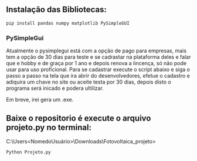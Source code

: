 ## Instalação das Bibliotecas:
```
pip install pandas numpy matplotlib PySimpleGUI

```

### PySimpleGui
Atualmente o pysimplegui está com a opção de pago para empresas, mais tem a opção de 30 dias para teste e se cadrastar na plataforma deles e falar que e hobby e de graça por 1 ano e depois renova a lincença, só não pode usar para uso proficional.
Para se cadastrar execute o script abaixo e siga o passo a passo na tela que ira abrir do desenvolvedores, efetue o cadastro e adiquira um chave no site ou aceite testa por 30 dias, depois disto o programa será inicado e podera ultilizar.

Em breve, irei gera um .exe.

## Baixe o repositorio é execute o arquivo projeto.py no terminal:

C:\Users\<NomedoUsuário>\Downloads\Fotovoltaica_projeto>

```
Python Projeto.py

```
